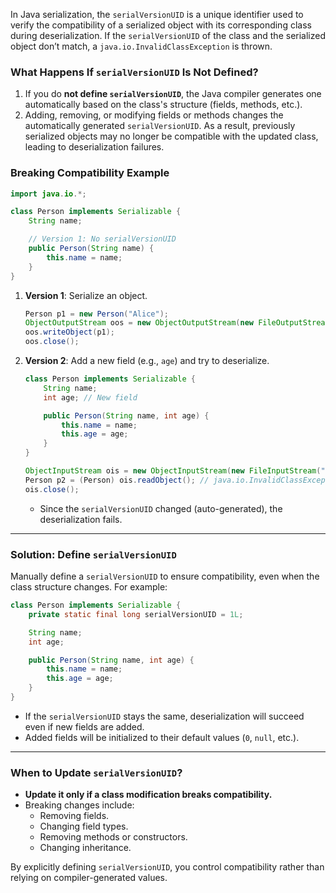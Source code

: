 In Java serialization, the `serialVersionUID` is a unique identifier used to verify the compatibility of a serialized object with its corresponding class during deserialization. If the `serialVersionUID` of the class and the serialized object don’t match, a `java.io.InvalidClassException` is thrown.

### **What Happens If `serialVersionUID` Is Not Defined?**

1. If you do **not define `serialVersionUID`**, the Java compiler generates one automatically based on the class's structure (fields, methods, etc.).
2. Adding, removing, or modifying fields or methods changes the automatically generated `serialVersionUID`. As a result, previously serialized objects may no longer be compatible with the updated class, leading to deserialization failures.

### **Breaking Compatibility Example**

```java
import java.io.*;

class Person implements Serializable {
    String name;

    // Version 1: No serialVersionUID
    public Person(String name) {
        this.name = name;
    }
}
```

1. **Version 1**: Serialize an object.
   ```java
   Person p1 = new Person("Alice");
   ObjectOutputStream oos = new ObjectOutputStream(new FileOutputStream("person.ser"));
   oos.writeObject(p1);
   oos.close();
   ```

2. **Version 2**: Add a new field (e.g., `age`) and try to deserialize.
   ```java
   class Person implements Serializable {
       String name;
       int age; // New field

       public Person(String name, int age) {
           this.name = name;
           this.age = age;
       }
   }

   ObjectInputStream ois = new ObjectInputStream(new FileInputStream("person.ser"));
   Person p2 = (Person) ois.readObject(); // java.io.InvalidClassException
   ois.close();
   ```

   - Since the `serialVersionUID` changed (auto-generated), the deserialization fails.

---

### **Solution: Define `serialVersionUID`**

Manually define a `serialVersionUID` to ensure compatibility, even when the class structure changes. For example:

```java
class Person implements Serializable {
    private static final long serialVersionUID = 1L;

    String name;
    int age;

    public Person(String name, int age) {
        this.name = name;
        this.age = age;
    }
}
```

- If the `serialVersionUID` stays the same, deserialization will succeed even if new fields are added.
- Added fields will be initialized to their default values (`0`, `null`, etc.).

---

### **When to Update `serialVersionUID`?**

- **Update it only if a class modification breaks compatibility.**
- Breaking changes include:
  - Removing fields.
  - Changing field types.
  - Removing methods or constructors.
  - Changing inheritance.

By explicitly defining `serialVersionUID`, you control compatibility rather than relying on compiler-generated values.